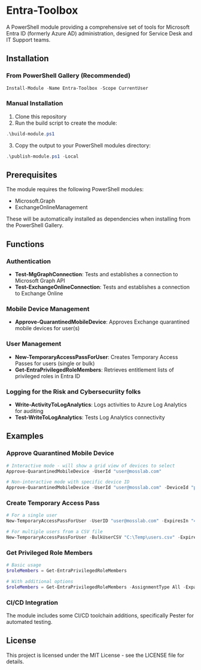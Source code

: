 # Entra-Toolbox

A PowerShell module providing a comprehensive set of tools for Microsoft Entra ID (formerly Azure AD) administration, designed for Service Desk and IT Support teams.

## Installation

### From PowerShell Gallery (Recommended)

```powershell
Install-Module -Name Entra-Toolbox -Scope CurrentUser
```

### Manual Installation

1. Clone this repository
2. Run the build script to create the module:

```powershell
.\build-module.ps1
```

3. Copy the output to your PowerShell modules directory:

```powershell
.\publish-module.ps1 -Local
```

## Prerequisites

The module requires the following PowerShell modules:

- Microsoft.Graph
- ExchangeOnlineManagement

These will be automatically installed as dependencies when installing from the PowerShell Gallery.

## Functions

### Authentication

- **Test-MgGraphConnection**: Tests and establishes a connection to Microsoft Graph API
- **Test-ExchangeOnlineConnection**: Tests and establishes a connection to Exchange Online

### Mobile Device Management

- **Approve-QuarantinedMobileDevice**: Approves Exchange quarantined mobile devices for user(s)

### User Management

- **New-TemporaryAccessPassForUser**: Creates Temporary Access Passes for users (single or bulk)
- **Get-EntraPrivilegedRoleMembers**: Retrieves entitlement lists of privileged roles in Entra ID

### Logging for the Risk and Cybersecuriity folks

- **Write-ActivityToLogAnalytics**: Logs activities to Azure Log Analytics for auditing
- **Test-WriteToLogAnalytics**: Tests Log Analytics connectivity

## Examples

### Approve Quarantined Mobile Device

```powershell
# Interactive mode - will show a grid view of devices to select
Approve-QuarantinedMobileDevice -UserId "user@mosslab.com"

# Non-interactive mode with specific device ID
Approve-QuarantinedMobileDevice -UserId "user@mosslab.com" -DeviceId "password" -Force -NonInteractive
```

### Create Temporary Access Pass

```powershell
# For a single user
New-TemporaryAccessPassForUser -UserID "user@mosslab.com" -ExpiresIn "4 hours"

# For multiple users from a CSV file
New-TemporaryAccessPassForUser -BulkUserCSV "C:\Temp\users.csv" -ExpiresIn "8 hours" -LogActivities
```

### Get Privileged Role Members

```powershell
# Basic usage
$roleMembers = Get-EntraPrivilegedRoleMembers

# With additional options
$roleMembers = Get-EntraPrivilegedRoleMembers -AssignmentType All -ExpandPIMGroups -IncludeGroups -ShowGridView
```

### CI/CD Integration

The module includes some CI/CD toolchain additions, specifically Pester for automated testing.

## License

This project is licensed under the MIT License - see the LICENSE file for details.
